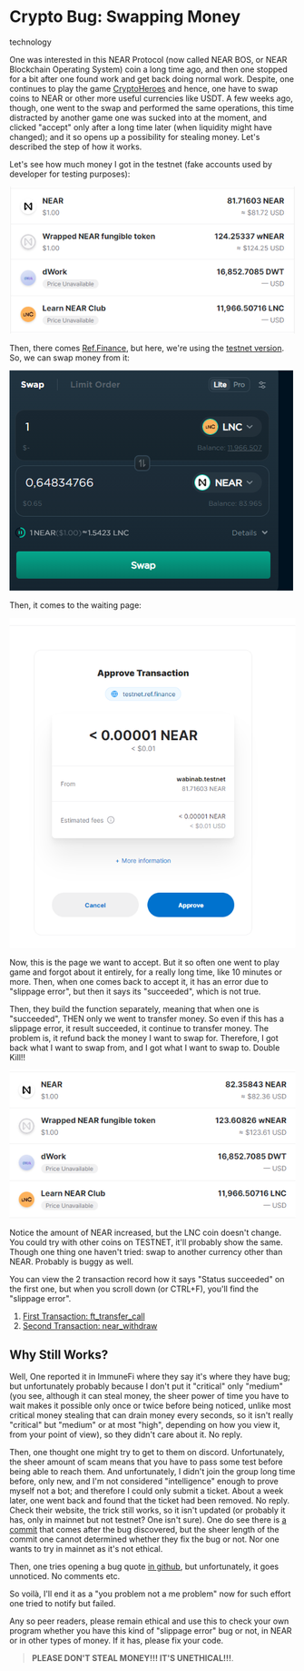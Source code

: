 # Crypto Bug: Swapping Money
technology

One was interested in this NEAR Protocol (now called NEAR BOS, or NEAR Blockchain Operating System) coin a long time ago, and then one stopped for a bit after one found work and get back doing normal work. Despite, one continues to play the game [CryptoHeroes](https://pd.marmaj.org/cryptoheroes) and hence, one have to swap coins to NEAR or other more useful currencies like USDT. A few weeks ago, though, one went to the swap and performed the same operations, this time distracted by another game one was sucked into at the moment, and clicked "accept" only after a long time later (when liquidity might have changed); and it so opens up a possibility for stealing money. Let's described the step of how it works. 

Let's see how much money I got in the testnet (fake accounts used by developer for testing purposes):

![Initial Money in NEAR Testnet Wallet](assets/images/wallet_near_init.png "Initial Money in NEAR Wallet")

Then, there comes [Ref.Finance](https://app.ref.finance/), but here, we're using the [testnet version](https://testnet.ref.finance/). So, we can swap money from it: 

![Swap a random coin on Ref](assets/images/swap_on_ref.png "Swap a random coin on Ref")

Then, it comes to the waiting page: 

![Wait here for 10 minutes](assets/images/wait_this_page.png "Wait here for 10 minutes")

Now, this is the page we want to accept. But it so often one went to play game and forgot about it entirely, for a really long time, like 10 minutes or more. Then, when one comes back to accept it, it has an error due to "slippage error", but then it says its "succeeded", which is not true. 

Then, they build the function separately, meaning that when one is "succeeded", THEN only we went to transfer money. So even if this has a slippage error, it result succeeded, it continue to transfer money. The problem is, it refund back the money I want to swap for. Therefore, I got back what I want to swap from, and I got what I want to swap to. Double Kill!!

![Wallet status after swap](assets/images/wallet_near_after.png "Wallet status after swap")

Notice the amount of NEAR increased, but the LNC coin doesn't change. You could try with other coins on TESTNET, it'll probably show the same. Though one thing one haven't tried: swap to another currency other than NEAR. Probably is buggy as well. 

You can view the 2 transaction record how it says "Status succeeded" on the first one, but when you scroll down (or CTRL+F), you'll find the "slippage error". 
1. [First Transaction: ft_transfer_call](https://explorer.testnet.near.org/transactions/3YmFxdkQCPqz9o1CaqGZvK6Hp3DYFTLGCCZg79CxrZHx)
2. [Second Transaction: near_withdraw](https://explorer.testnet.near.org/transactions/DVmV66wxJkzUuhuogjK2Rpkzt98g5EdSFSudg7fXqnM8)


## Why Still Works?
Well, One reported it in ImmuneFi where they say it's where they have bug; but unfortunately probably because I don't put it "critical" only "medium" (you see, although it can steal money, the sheer power of time you have to wait makes it possible only once or twice before being noticed, unlike most critical money stealing that can drain money every seconds, so it isn't really "critical" but "medium" or at most "high", depending on how you view it, from your point of view), so they didn't care about it. No reply. 

Then, one thought one might try to get to them on discord. Unfortunately, the sheer amount of scam means that you have to pass some test before being able to reach them. And unfortunately, I didn't join the group long time before, only new, and I'm not considered "intelligence" enough to prove myself not a bot; and therefore I could only submit a ticket. About a week later, one went back and found that the ticket had been removed. No reply. Check their website, the trick still works, so it isn't updated (or probably it has, only in mainnet but not testnet? One isn't sure). One do see there is [a commit](https://github.com/ref-finance/ref-contracts/commit/0bdcf0a639219eb6d4a818ef0d29ff19c038fac4#diff-c0428b0db6402e1ceeecd1795cc99ca26b3dc1e552feee6a6b657d9aeca5969c) that comes after the bug discovered, but the sheer length of the commit one cannot determined whether they fix the bug or not. Nor one wants to try in mainnet as it's not ethical.

Then, one tries opening a bug quote [in github](https://github.com/ref-finance/ref-contracts/issues/98), but unfortunately, it goes unnoticed. No comments etc. 

So voilà, I'll end it as a "you problem not a me problem" now for such effort one tried to notify but failed. 

Any so peer readers, please remain ethical and use this to check your own program whether you have this kind of "slippage error" bug or not, in NEAR or in other types of money. If it has, please fix your code. 

> **PLEASE DON'T STEAL MONEY!!! IT'S UNETHICAL!!!**. 

